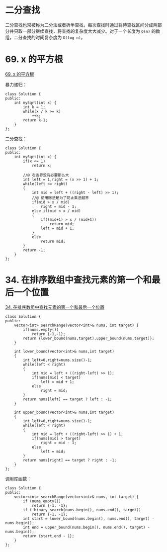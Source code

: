# 二分查找

二分查找也常被称为二分法或者折半查找，每次查找时通过将待查找区间分成两部分并只取一部分继续查找，将查找的复杂度大大减少。对于一个长度为 `O(n)` 的数组，二分查找的时间复杂度为 `O(log n)`。

# 69. x 的平方根

[69. x 的平方根](https://leetcode-cn.com/problems/sqrtx/)

暴力递归：

```
class Solution {
public:
    int mySqrt(int x) {      
        int k = 1;
        while(x / k >= k) 
            ++k;                           
        return k-1;
    }
};
```

二分查找：

```
class Solution {
public:
    int mySqrt(int x) {
        if(x <= 1)
            return x;
        
        //@ 右边界没有必要那么大
        int left = 1,right = (x >> 1) + 1;
        while(left <= right)
        {
            int mid = left + ((right - left) >> 1);
            //@ 使用除法是为了防止乘法越界
            if(mid > x / mid)
                right = mid - 1;
            else if(mid < x / mid)
            {
                if((mid+1) > x / (mid+1))
                    return mid;
                left = mid + 1;
            }
            else    
                return mid;
        }
        return -1;
    }
};
```

# 34. 在排序数组中查找元素的第一个和最后一个位置

[34. 在排序数组中查找元素的第一个和最后一个位置](https://leetcode-cn.com/problems/find-first-and-last-position-of-element-in-sorted-array/)

```
class Solution {
public:
    vector<int> searchRange(vector<int>& nums, int target) {
        if(nums.empty())
            return {-1,-1};   
        return {lower_bound(nums,target),upper_bound(nums,target)};     
    }
        
    int lower_bound(vector<int>& nums,int target)
    {
        int left=0,right=nums.size()-1;
        while(left < right)
        {
            int mid = left + ((right-left) >> 1);
            if(nums[mid] < target)
                left = mid + 1;
            else
                right = mid;
        }        
        return nums[left] == target ? left : -1;
    }   
        
    int upper_bound(vector<int>& nums,int target)
    {
        int left=0,right=nums.size()-1;
        while(left < right)
        {
            int mid = left + ((right-left) >> 1) + 1;
            if(nums[mid] > target)
                right = mid - 1;
            else
                left = mid;
        }        
        return nums[right] == target ? right : -1;
    }
};
```

调用库函数：

```
class Solution {
public:
    vector<int> searchRange(vector<int>& nums, int target) {
        if (nums.empty()) 
            return {-1, -1};
        if (!binary_search(nums.begin(), nums.end(), target))
            return {-1, -1};
        int start = lower_bound(nums.begin(), nums.end(), target) - nums.begin();
        int end = upper_bound(nums.begin(), nums.end(), target) - nums.begin();
        return {start,end - 1};
    }
};
```





